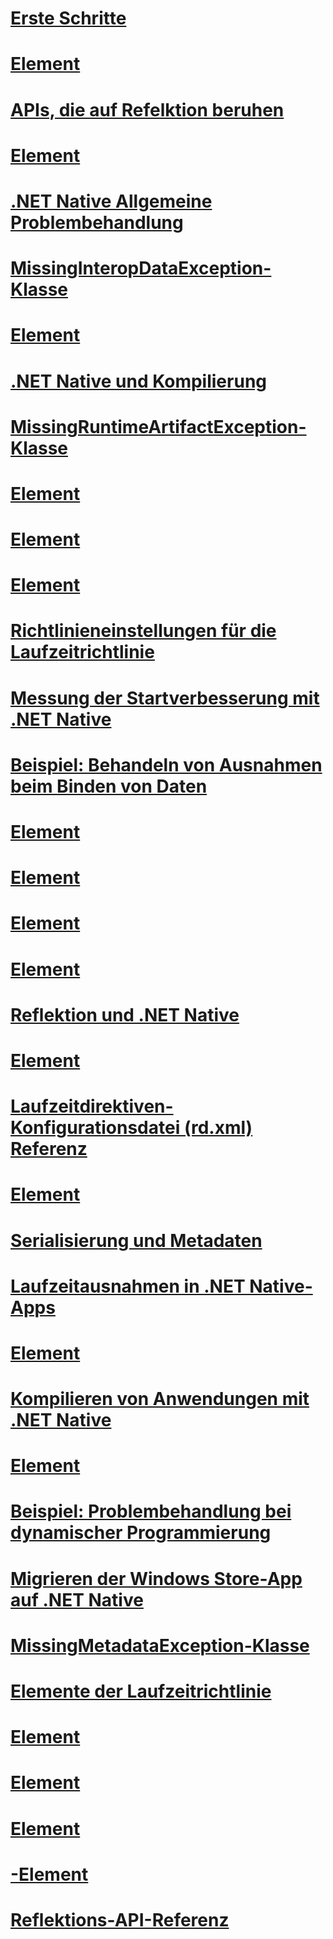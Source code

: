 # [Erste Schritte](getting-started-with-net-native.md)
# [<Untertypen> Element](subtypes-element-net-native.md)
# [APIs, die auf Refelktion beruhen](apis-that-rely-on-reflection.md)
# [<Bibliothek> Element](library-element-net-native.md)
# [.NET Native Allgemeine Problembehandlung](net-native-general-troubleshooting.md)
# [MissingInteropDataException-Klasse](missinginteropdataexception-class-net-native.md)
# [<Ereignis> Element](event-element-net-native.md)
# [.NET Native und Kompilierung](net-native-and-compilation.md)
# [MissingRuntimeArtifactException-Klasse](missingruntimeartifactexception-class-net-native.md)
# [<TypeParameter> Element](typeparameter-element-net-native.md)
# [<Assembly> Element](assembly-element-net-native.md)
# [<GenericParameter> Element](genericparameter-element-net-native.md)
# [Richtlinieneinstellungen für die Laufzeitrichtlinie](runtime-directive-policy-settings.md)
# [Messung der Startverbesserung mit .NET Native](measuring-startup-improvement-with-net-native.md)
# [Beispiel: Behandeln von Ausnahmen beim Binden von Daten](example-handling-exceptions-when-binding-data.md)
# [<Anwendung> Element](application-element-net-native.md)
# [<Eigenschaft> Element](property-element-net-native.md)
# [<TypeInstantiation> Element](typeinstantiation-element-net-native.md)
# [<MethodInstantiation> Element](methodinstantiation-element-net-native.md)
# [Reflektion und .NET Native](reflection-and-net-native.md)
# [<AttributeImplies> Element](attributeimplies-element-net-native.md)
# [Laufzeitdirektiven-Konfigurationsdatei (rd.xml) Referenz](runtime-directives-rd-xml-configuration-file-reference.md)
# [<Feld> Element](field-element-net-native.md)
# [Serialisierung und Metadaten](serialization-and-metadata.md)
# [Laufzeitausnahmen in .NET Native-Apps](runtime-exceptions-in-net-native-apps.md)
# [<Namespace> Element](namespace-element-net-native.md)
# [Kompilieren von Anwendungen mit .NET Native](index.md)
# [<Richtlinien> Element](directives-element-net-native.md)
# [Beispiel: Problembehandlung bei dynamischer Programmierung](example-troubleshooting-dynamic-programming.md)
# [Migrieren der Windows Store-App auf .NET Native](migrating-your-windows-store-app-to-net-native.md)
# [MissingMetadataException-Klasse](missingmetadataexception-class-net-native.md)
# [Elemente der Laufzeitrichtlinie](runtime-directive-elements.md)
# [<ImpliesType> Element](impliestype-element-net-native.md)
# [<Methode> Element](method-element-net-native.md)
# [<Parameter> Element](parameter-element-net-native.md)
# [<Type>-Element](type-element-net-native.md)
# [Reflektions-API-Referenz](net-native-reflection-api-reference.md)
